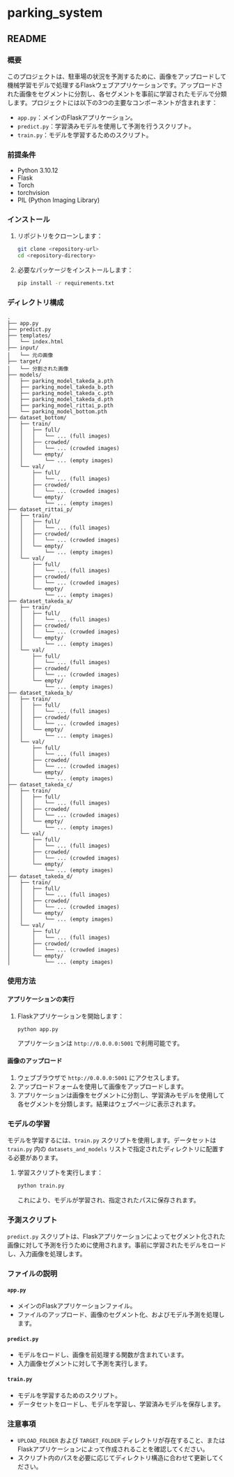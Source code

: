 # parking_system

## README

### 概要

このプロジェクトは、駐車場の状況を予測するために、画像をアップロードして機械学習モデルで処理するFlaskウェブアプリケーションです。アップロードされた画像をセグメントに分割し、各セグメントを事前に学習されたモデルで分類します。プロジェクトには以下の3つの主要なコンポーネントが含まれます：

- `app.py`：メインのFlaskアプリケーション。
- `predict.py`：学習済みモデルを使用して予測を行うスクリプト。
- `train.py`：モデルを学習するためのスクリプト。

### 前提条件

- Python 3.10.12
- Flask
- Torch
- torchvision
- PIL (Python Imaging Library)

### インストール

1. リポジトリをクローンします：

   ```bash
   git clone <repository-url>
   cd <repository-directory>
   ```

2. 必要なパッケージをインストールします：

   ```bash
   pip install -r requirements.txt
   ```

### ディレクトリ構成

```plaintext
.
├── app.py
├── predict.py
├── templates/
│   └── index.html
├── input/
│   └── 元の画像
├── target/
│   └── 分割された画像
├── models/
│   ├── parking_model_takeda_a.pth
│   ├── parking_model_takeda_b.pth
│   ├── parking_model_takeda_c.pth
│   ├── parking_model_takeda_d.pth
│   ├── parking_model_rittai_p.pth
│   └── parking_model_bottom.pth
├── dataset_bottom/
│   ├── train/
│   │   ├── full/
│   │   │   └── ... (full images)
│   │   ├── crowded/
│   │   │   └── ... (crowded images)
│   │   └── empty/
│   │       └── ... (empty images)
│   └── val/
│       ├── full/
│       │   └── ... (full images)
│       ├── crowded/
│       │   └── ... (crowded images)
│       └── empty/
│           └── ... (empty images)
├── dataset_rittai_p/
│   ├── train/
│   │   ├── full/
│   │   │   └── ... (full images)
│   │   ├── crowded/
│   │   │   └── ... (crowded images)
│   │   └── empty/
│   │       └── ... (empty images)
│   └── val/
│       ├── full/
│       │   └── ... (full images)
│       ├── crowded/
│       │   └── ... (crowded images)
│       └── empty/
│           └── ... (empty images)
├── dataset_takeda_a/
│   ├── train/
│   │   ├── full/
│   │   │   └── ... (full images)
│   │   ├── crowded/
│   │   │   └── ... (crowded images)
│   │   └── empty/
│   │       └── ... (empty images)
│   └── val/
│       ├── full/
│       │   └── ... (full images)
│       ├── crowded/
│       │   └── ... (crowded images)
│       └── empty/
│           └── ... (empty images)
├── dataset_takeda_b/
│   ├── train/
│   │   ├── full/
│   │   │   └── ... (full images)
│   │   ├── crowded/
│   │   │   └── ... (crowded images)
│   │   └── empty/
│   │       └── ... (empty images)
│   └── val/
│       ├── full/
│       │   └── ... (full images)
│       ├── crowded/
│       │   └── ... (crowded images)
│       └── empty/
│           └── ... (empty images)
├── dataset_takeda_c/
│   ├── train/
│   │   ├── full/
│   │   │   └── ... (full images)
│   │   ├── crowded/
│   │   │   └── ... (crowded images)
│   │   └── empty/
│   │       └── ... (empty images)
│   └── val/
│       ├── full/
│       │   └── ... (full images)
│       ├── crowded/
│       │   └── ... (crowded images)
│       └── empty/
│           └── ... (empty images)
├── dataset_takeda_d/
│   ├── train/
│   │   ├── full/
│   │   │   └── ... (full images)
│   │   ├── crowded/
│   │   │   └── ... (crowded images)
│   │   └── empty/
│   │       └── ... (empty images)
│   └── val/
│       ├── full/
│       │   └── ... (full images)
│       ├── crowded/
│       │   └── ... (crowded images)
│       └── empty/
│           └── ... (empty images)
```

### 使用方法

#### アプリケーションの実行

1. Flaskアプリケーションを開始します：

   ```bash
   python app.py
   ```

   アプリケーションは `http://0.0.0.0:5001` で利用可能です。

#### 画像のアップロード

1. ウェブブラウザで `http://0.0.0.0:5001` にアクセスします。
2. アップロードフォームを使用して画像をアップロードします。
3. アプリケーションは画像をセグメントに分割し、学習済みモデルを使用して各セグメントを分類します。結果はウェブページに表示されます。

### モデルの学習

モデルを学習するには、`train.py` スクリプトを使用します。データセットは `train.py` 内の `datasets_and_models` リストで指定されたディレクトリに配置する必要があります。

1. 学習スクリプトを実行します：

   ```bash
   python train.py
   ```

   これにより、モデルが学習され、指定されたパスに保存されます。

### 予測スクリプト

`predict.py` スクリプトは、Flaskアプリケーションによってセグメント化された画像に対して予測を行うために使用されます。事前に学習されたモデルをロードし、入力画像を処理します。

### ファイルの説明

#### `app.py`

- メインのFlaskアプリケーションファイル。
- ファイルのアップロード、画像のセグメント化、およびモデル予測を処理します。

#### `predict.py`

- モデルをロードし、画像を前処理する関数が含まれています。
- 入力画像セグメントに対して予測を実行します。

#### `train.py`

- モデルを学習するためのスクリプト。
- データセットをロードし、モデルを学習し、学習済みモデルを保存します。

### 注意事項

- `UPLOAD_FOLDER` および `TARGET_FOLDER` ディレクトリが存在すること、またはFlaskアプリケーションによって作成されることを確認してください。
- スクリプト内のパスを必要に応じてディレクトリ構造に合わせて更新してください。
